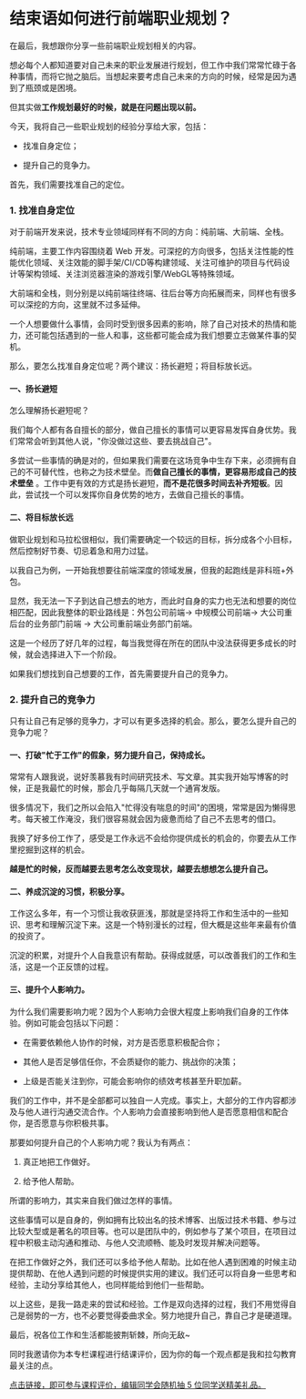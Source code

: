 # 结束语如何进行前端职业规划？

在最后，我想跟你分享一些前端职业规划相关的内容。

想必每个人都知道要对自己未来的职业发展进行规划，但工作中我们常常忙碌于各种事情，而将它抛之脑后。当想起来要考虑自己未来的方向的时候，经常是因为遇到了瓶颈或是困境。

但其实做**工作规划最好的时候，就是在问题出现以前。**

今天，我将自己一些职业规划的经验分享给大家，包括：

* 找准自身定位；

* 提升自己的竞争力。

首先，我们需要找准自己的定位。

### 1. 找准自身定位

对于前端开发来说，技术专业领域同样有不同的方向：纯前端、大前端、全栈。

纯前端，主要工作内容围绕着 Web 开发。可深挖的方向很多，包括关注性能的性能优化领域、关注效能的脚手架/CI/CD等构建领域、关注可维护的项目与代码设计等架构领域、关注浏览器渲染的游戏引擎/WebGL等特殊领域。

大前端和全栈，则分别是以纯前端往终端、往后台等方向拓展而来，同样也有很多可以深挖的方向，这里就不过多延伸。

一个人想要做什么事情，会同时受到很多因素的影响，除了自己对技术的热情和能力，还可能包括遇到的一些人和事，这些都可能会成为我们想要立志做某件事的契机。

那么，要怎么找准自身定位呢？两个建议：扬长避短；将目标放长远。

#### 一、扬长避短

怎么理解扬长避短呢？

我们每个人都有各自擅长的部分，做自己擅长的事情可以更容易发挥自身优势。我们常常会听到其他人说，"你没做过这些、要去挑战自己"。

多尝试一些事情的确是对的，但如果我们需要在这场竞争中生存下来，必须拥有自己的不可替代性，也称之为技术壁垒。而**做自己擅长的事情，更容易形成自己的技术壁垒** 。工作中更有效的方式是扬长避短，**而不是花很多时间去补齐短板**。因此，尝试找一个可以发挥你自身优势的地方，去做自己擅长的事情。

#### 二、将目标放长远

做职业规划和马拉松很相似，我们需要确定一个较远的目标，拆分成各个小目标，然后控制好节奏、切忌着急和用力过猛。

以我自己为例，一开始我想要往前端深度的领域发展，但我的起跑线是非科班+外包。

显然，我无法一下子到达自己想去的地方，而此时自身的实力也无法和想要的岗位相匹配，因此我整体的职业路线是：外包公司前端→ 中规模公司前端→ 大公司重后台的业务部门前端 → 大公司重前端业务部门前端。

这是一个经历了好几年的过程，每当我觉得在所在的团队中没法获得更多成长的时候，就会选择进入下一个阶段。

如果我们想找到自己想要的工作，首先需要提升自己的竞争力。

### 2. 提升自己的竞争力

只有让自己有足够的竞争力，才可以有更多选择的机会。那么，要怎么提升自己的竞争力呢？

#### 一、打破"忙于工作"的假象，努力提升自己，保持成长。

常常有人跟我说，说好羡慕我有时间研究技术、写文章。其实我开始写博客的时候，正是我最忙的时候，那会几乎每隔几天就一个通宵发版。

很多情况下，我们之所以会陷入"忙得没有喘息的时间"的困境，常常是因为懒得思考。每天被工作淹没，我们很容易就会因为疲惫而给了自己不去思考的借口。

我换了好多份工作了，感受是工作永远不会给你提供成长的机会的，你要去从工作里挖掘到这样的机会。

**越是忙的时候，反而越要去思考怎么改变现状，越要去想想怎么提升自己。**

#### 二、养成沉淀的习惯，积极分享。

工作这么多年，有一个习惯让我收获匪浅，那就是坚持将工作和生活中的一些知识、思考和理解沉淀下来。这是一个特别漫长的过程，但大概是这些年来最有价值的投资了。

沉淀的积累，对提升个人自我意识有帮助。获得成就感，可以改善我们的工作和生活，这是一个正反馈的过程。

#### 三、提升个人影响力。

为什么我们需要影响力呢？因为个人影响力会很大程度上影响我们自身的工作体验。例如可能会包括以下问题：

* 在需要依赖他人协作的时候，对方是否愿意积极配合你；

* 其他人是否足够信任你，不会质疑你的能力、挑战你的决策；

* 上级是否能关注到你，可能会影响你的绩效考核甚至升职加薪。

我们的工作中，并不是全部都可以独自一人完成。事实上，大部分的工作内容都涉及与他人进行沟通交流合作。个人影响力会直接影响到他人是否愿意相信和配合你，是否愿意与你积极共事。

那要如何提升自己的个人影响力呢？我认为有两点：

1. 真正地把工作做好。

2. 给予他人帮助。

所谓的影响力，其实来自我们做过怎样的事情。

这些事情可以是自身的，例如拥有比较出名的技术博客、出版过技术书籍、参与过比较大型或是著名的项目等。也可以是团队中的，例如参与了某个项目，在项目过程中积极主动沟通和推动、与他人交流顺畅、能及时发现并解决问题等。

在把工作做好之外，我们还可以多给予他人帮助。比如在他人遇到困难的时候主动提供帮助、在他人遇到问题的时候提供实用的建议。我们还可以将自身一些思考和经验，主动分享给其他人，也同样能给到他们一些帮助。

以上这些，是我一路走来的尝试和经验。工作是双向选择的过程，我们不用觉得自己是弱势的一方，也不必要觉得委曲求全。努力地提升自己，靠自己才是硬道理。

最后，祝各位工作和生活都能披荆斩棘，所向无敌\~

同时我邀请你为本专栏课程进行结课评价，因为你的每一个观点都是我和拉勾教育最关注的点。

[点击链接，即可参与课程评价，编辑同学会随机抽 5 位同学送精美礼品。](https://wj.qq.com/s2/8558271/fcfe/)

